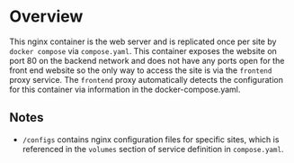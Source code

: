 # Overview

This nginx container is the web server and is replicated once per site by `docker compose` via `compose.yaml`.
This container exposes the website on port 80 on the backend network and does not have any ports open for the front end website 
so the only way to access the site is via the `frontend` proxy service. The `frontend` proxy automatically detects the configuration for this container via information in the docker-compose.yaml.

## Notes

- `/configs` contains nginx configuration files for specific sites, which is referenced in the `volumes` section of service definition in `compose.yaml`.
